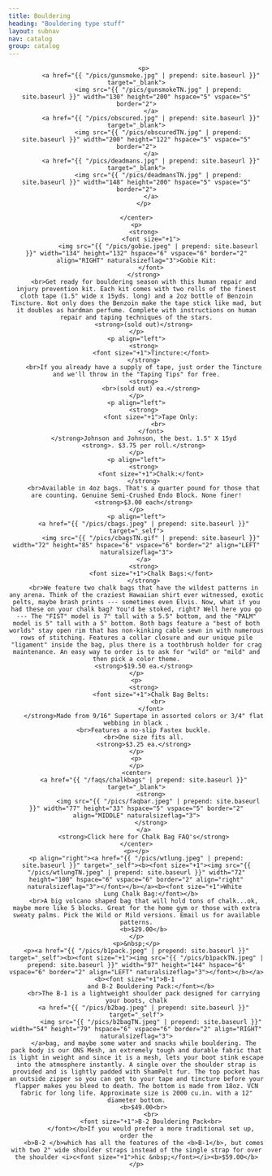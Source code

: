 ```yaml
---
title: Bouldering
heading: "Bouldering type stuff"
layout: subnav
nav: catalog
group: catalog
---
```


<p class="lead">
</p>

<div align="center">
    <p>
    </p>
    <center>

        <p>
            <a href="{{ "/pics/gunsmoke.jpg" | prepend: site.baseurl }}" target="_blank">
                <img src="{{ "/pics/gunsmokeTN.jpg" | prepend: site.baseurl }}" width="130" height="200" hspace="5" vspace="5" border="2">
            </a>
            <a href="{{ "/pics/obscured.jpg" | prepend: site.baseurl }}" target="_blank">
                <img src="{{ "/pics/obscuredTN.jpg" | prepend: site.baseurl }}" width="200" height="122" hspace="5" vspace="5" border="2">
            </a>
            <a href="{{ "/pics/deadmans.jpg" | prepend: site.baseurl }}" target="_blank">
                <img src="{{ "/pics/deadmansTN.jpg" | prepend: site.baseurl }}" width="148" height="200" hspace="5" vspace="5" border="2">
            </a>
        </p>

    </center>
    <p>
        <strong>
            <font size="+1">
                <img src="{{ "/pics/gobie.jpeg" | prepend: site.baseurl }}" width="134" height="132" hspace="6" vspace="6" border="2" align="RIGHT" naturalsizeflag="3">Gobie Kit:
            </font>
        </strong>
        <br>Get ready for bouldering season with this human repair and injury prevention kit. Each kit comes with two rolls of the finest cloth tape (1.5" wide x 15yds. long) and a 2oz bottle of Benzoin Tincture. Not only does the Benzoin make the tape stick like mad, but it doubles as hardman perfume. Complete with instructions on human repair and taping techniques of the stars.
        <strong>(sold out)</strong>
    </p>
    <p align="left">
        <strong>
            <font size="+1">Tincture:</font>
        </strong>
        <br>If you already have a supply of tape, just order the Tincture and we'll throw in the "Taping Tips" for free.
        <strong>
            <br>(sold out) ea.</strong>
    </p>
    <p align="left">
        <strong>
            <font size="+1">Tape Only:
                <br>
            </font>
        </strong>Johnson and Johnson, the best. 1.5" X 15yd
        <strong>. $3.75 per roll.</strong>
    </p>
    <p align="left">
        <strong>
            <font size="+1">Chalk:</font>
        </strong>
        <br>Available in 4oz bags. That's a quarter pound for those that are counting. Genuine Semi-Crushed Endo Block. None finer!
        <strong>$3.00 each</strong>
    </p>
    <p align="left">
        <a href="{{ "/pics/cbags.jpeg" | prepend: site.baseurl }}" target="_self">
            <img src="{{ "/pics/cbagsTN.gif" | prepend: site.baseurl }}" width="72" height="85" hspace="6" vspace="6" border="2" align="LEFT" naturalsizeflag="3">
        </a>
        <strong>
            <font size="+1">Chalk Bags:</font>
        </strong>
        <br>We feature two chalk bags that have the wildest patterns in any arena. Think of the craziest Hawaiian shirt ever witnessed, exotic pelts, maybe brash prints --- sometimes even Elvis. Now, what if you had these on your chalk bag? You'd be stoked, right? Well here you go --- The "FIST" model is 7" tall with a 5.5" bottom, and the "PALM" model is 5" tall with a 5" bottom. Both bags feature a "best of both worlds" stay open rim that has non-kinking cable sewn in with numerous rows of stitching. Features a collar closure and our unique pile "ligament" inside the bag, plus there is a toothbrush holder for crag maintenance. An easy way to order is to ask for "wild" or "mild" and then pick a color theme.
        <strong>$19.50 ea.</strong>
    </p>
    <p>
        <strong>
            <font size="+1">Chalk Bag Belts:
                <br>
            </font>
        </strong>Made from 9/16" Supertape in assorted colors or 3/4" flat webbing in black .
        <br>Features a no-slip Fastex buckle.
        <br>One size fits all.
        <strong>$3.25 ea.</strong>
    </p>
    <p>
    </p>
    <center>
        <a href="{{ "/faqs/chalkbags" | prepend: site.baseurl }}" target="_blank">
            <strong>
                <img src="{{ "/pics/faqbar.jpeg" | prepend: site.baseurl }}" width="77" height="33" hspace="5" vspace="5" border="2" align="MIDDLE" naturalsizeflag="3">
            </strong>
        </a>
        <strong>Click here for Chalk Bag FAQ's</strong>
    </center>
    <p></p>
    <p align="right"><a href="{{ "/pics/wtlung.jpeg" | prepend: site.baseurl }}" target="_self"><b><font size="+1"><img src="{{ "/pics/wtlungTN.jpeg" | prepend: site.baseurl }}" width="72" height="100" hspace="6" vspace="6" border="2" align="right" naturalsizeflag="3"></font></b></a><b><font size="+1">White 
            Lung Chalk Bag:</font></b>
        <br>A big volcano shaped bag that will hold tons of chalk...ok, maybe more like 5 blocks. Great for the home gym or those with extra sweaty palms. Pick the Wild or Mild versions. Email us for available patterns.
        <b>$29.00</b>
    </p>
    <p>&nbsp;</p>
    <p><a href="{{ "/pics/b1pack.jpeg" | prepend: site.baseurl }}" target="_self"><b><font size="+1"><img src="{{ "/pics/b1packTN.jpeg" | prepend: site.baseurl }}" width="97" height="144" hspace="6" vspace="6" border="2" align="LEFT" naturalsizeflag="3"></font></b></a><b><font size="+1">B-1 
            and B-2 Bouldering Pack:</font></b>
        <br>The B-1 is a lightweight shoulder pack designed for carrying your boots, chalk
        <a href="{{ "/pics/b2bag.jpeg" | prepend: site.baseurl }}" target="_self">
            <img src="{{ "/pics/b2bagTN.jpeg" | prepend: site.baseurl }}" width="54" height="79" hspace="6" vspace="6" border="2" align="RIGHT" naturalsizeflag="3">
        </a>bag, and maybe some water and snacks while bouldering. The pack body is our ONS Mesh, an extremely tough and durable fabric that is light in weight and since it is a mesh, lets your boot stink escape into the atmosphere instantly. A single over the shoulder strap is provided and is lightly padded with ShamPelt fur. The top pocket has an outside zipper so you can get to your tape and tincture before your flapper makes you bleed to death. The bottom is made from 18oz. VCN fabric for long life. Approximate size is 2000 cu.in. with a 12" diameter bottom.
        <b>$49.00<br>
            <br>
            <font size="+1">B-2 Bouldering Pack<br>
            </font></b>If you would prefer a more traditional set up, order the
        <b>B-2 </b>which has all the features of the <b>B-1</b>, but comes with two 2" wide shoulder straps instead of the single strap for over the shoulder <i>c<font size="+1">hic &nbsp;</font></i><b>$59.00</b>
    </p>
</div>
